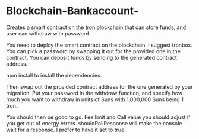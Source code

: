 # Blockchain-Bankaccount-
Creates a smart contract on the tron blockchain that can store funds, and user can withdraw with password.

You need to deploy the smart contract on the blockchain.  I suggest tronbox.  
You can pick a password by swapping it out for the provided one in the contract.
You can deposit funds by sending to the generated contract address.

npm install to install the dependencies.  

Then swap out the provided contract address for the one generated by your migration. Put your password in the withdraw function, and specify
how much you want to withdraw in units of Suns with 1,000,000 Suns being 1 tron.

You should then be good to go.  Fee limit and Call value you should adjust if you get out of energy errors.  shouldPollResponse
will make the console wait for a response.  I prefer to have it set to true.
